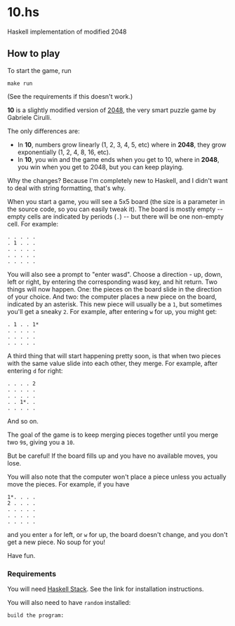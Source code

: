 # 10.hs
Haskell implementation of modified 2048

## How to play

To start the game, run

```
make run
```

(See the requirements if this doesn't work.)

**10** is a slightly modified version of [2048](https://github.com/gabrielecirulli/2048), the very smart puzzle game by Gabriele Cirulli.

The only differences are:
- In **10**, numbers grow linearly (1, 2, 3, 4, 5, etc) where in **2048**, they grow exponentially (1, 2, 4, 8, 16, etc).
- In **10**, you win and the game ends when you get to 10, where in **2048**, you win when you get to 2048, but you can keep playing.

Why the changes? Because I'm completely new to Haskell, and I didn't want to deal with string formatting, that's why.

When you start a game, you will see a 5x5 board (the size is a parameter in the source code, so you can easily tweak it).
The board is mostly empty -- empty cells are indicated by periods (`.`) -- but there will be one non-empty cell. For example:

```
. . . . .
. 1 . . .
. . . . .
. . . . .
. . . . .
```

You will also see a prompt to "enter wasd".
Choose a direction - up, down, left or right, by entering the corresponding wasd key, and hit return.
Two things will now happen.
One: the pieces on the board slide in the direction of your choice. 
And two: the computer places a new piece on the board, indicated by an asterisk.
This new piece will usually be a `1`, but sometimes you'll get a sneaky `2`.
For example, after entering `w` for up, you might get:

```
. 1 . . 1*
. . . . .
. . . . .
. . . . .
```

A third thing that will start happening pretty soon, is that when two pieces with the same value slide into each other, they merge.
For example, after entering `d` for right:

```
. . . . 2
. . . . .
. . . . .
. . 1*. .
. . . . .
```

And so on.

The goal of the game is to keep merging pieces together until you merge two `9`s, giving you a `10`.

But be careful!
If the board fills up and you have no available moves, you lose.

You will also note that the computer won't place a piece unless you actually move the pieces.
For example, if you have

```
1*. . . .
2 . . . .
. . . . .
. . . . .
. . . . .
```

and you enter `a` for left, or `w` for up, the board doesn't change, and you don't get a new piece. 
No soup for you!

Have fun.

### Requirements

You will need [Haskell Stack](https://docs.haskellstack.org/en/stable/README/).
See the link for installation instructions.

You will also need to have `random` installed:

```
build the program:
```
